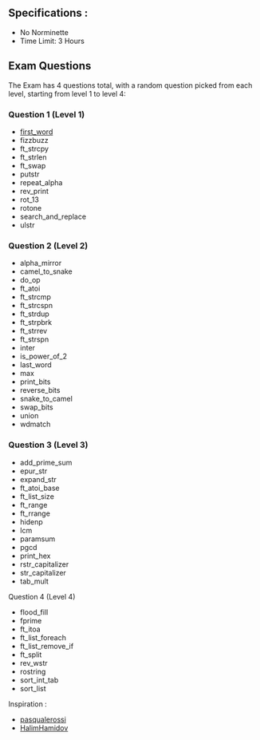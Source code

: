 ## Specifications :
- No Norminette
- Time Limit: 3 Hours

## Exam Questions

The Exam has 4 questions total, with a random question picked from each level, starting from level 1 to level 4:

### Question 1 (Level 1)

- [first_word](https://github.com/ava8kyoko/42-Exam_practice/blob/master/Rank-02/Level-01/first_word.c)
- fizzbuzz
- ft_strcpy
- ft_strlen
- ft_swap
- putstr
- repeat_alpha
- rev_print
- rot_13
- rotone
- search_and_replace
- ulstr

### Question 2 (Level 2)

- alpha_mirror
- camel_to_snake
- do_op
- ft_atoi
- ft_strcmp
- ft_strcspn
- ft_strdup
- ft_strpbrk
- ft_strrev
- ft_strspn
- inter
- is_power_of_2
- last_word
- max
- print_bits
- reverse_bits
- snake_to_camel
- swap_bits
- union
- wdmatch

### Question 3 (Level 3)

- add_prime_sum
- epur_str
- expand_str
- ft_atoi_base
- ft_list_size
- ft_range
- ft_rrange
- hidenp
- lcm
- paramsum
- pgcd
- print_hex
- rstr_capitalizer
- str_capitalizer
- tab_mult

Question 4 (Level 4)

- flood_fill
- fprime
- ft_itoa
- ft_list_foreach
- ft_list_remove_if
- ft_split
- rev_wstr
- rostring
- sort_int_tab
- sort_list

Inspiration :
- [pasqualerossi](https://github.com/pasqualerossi/42-School-Exam-Rank-02)
- [HalimHamidov](https://github.com/HalimHamidov/C-Exam-Alone-In-The-Dark---Beginner/blob/f695f18889556a471a1fd04df3e64ad941ff967b/Rendu%20/42-exam-miner-/maparmar/level1/first_word/first_word.subject.en.txt)
